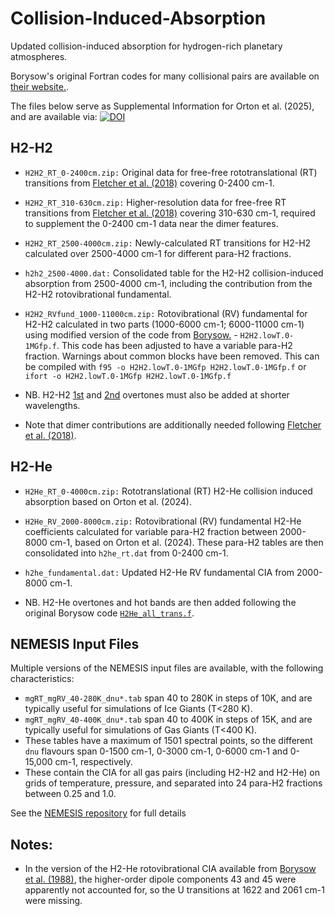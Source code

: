 # Collision-Induced-Absorption
Updated collision-induced absorption for hydrogen-rich planetary atmospheres.

Borysow's original Fortran codes for many collisional pairs are available on [their website.](https://www.astro.ku.dk/~aborysow/programs/).

The files below serve as Supplemental Information for Orton et al. (2025), and are available via:
[![DOI](https://zenodo.org/badge/825714726.svg)](https://zenodo.org/doi/10.5281/zenodo.12687188 )


## H2-H2
* `H2H2_RT_0-2400cm.zip:` Original data for free-free rototranslational (RT) transitions from [Fletcher et al. (2018)](https://arxiv.org/abs/1712.02813) covering 0-2400 cm-1.

* `H2H2_RT_310-630cm.zip:` Higher-resolution data for free-free RT transitions from [Fletcher et al. (2018)](https://arxiv.org/abs/1712.02813) covering 310-630 cm-1, required to supplement the 0-2400 cm-1 data near the dimer features.

* `H2H2_RT_2500-4000cm.zip:` Newly-calculated RT transitions for H2-H2 calculated over 2500-4000 cm-1 for different para-H2 fractions.

* `h2h2_2500-4000.dat:`  Consolidated table for the H2-H2 collision-induced absorption from 2500-4000 cm-1, including the contribution from the H2-H2 rotovibrational fundamental.

* `H2H2_RVfund_1000-11000cm.zip:` Rotovibrational (RV) fundamental for H2-H2 calculated in two parts (1000-6000 cm-1; 6000-11000 cm-1) using modified version of the code from [Borysow.](https://www.astro.ku.dk/~aborysow/programs/H2H2.lowT.0-1.new.for) - `H2H2.lowT.0-1MGfp.f`.  This code has been adjusted to have a variable para-H2 fraction.  Warnings about common blocks have been removed.  This can be compiled with `f95 -o H2H2.lowT.0-1MGfp H2H2.lowT.0-1MGfp.f` or `ifort -o H2H2.lowT.0-1MGfp H2H2.lowT.0-1MGfp.f`

* NB. H2-H2 [1st](http://www.astro.ku.dk/~aborysow/programs/Zheng2.for) and [2nd](http://www.astro.ku.dk/~aborysow/programs/modelYi03.for) overtones must also be added at shorter wavelengths.

* Note that dimer contributions are additionally needed following [Fletcher et al. (2018)](https://arxiv.org/abs/1712.02813).

## H2-He
* `H2He_RT_0-4000cm.zip:` Rototranslational (RT) H2-He collision induced absorption based on Orton et al. (2024).   

* `H2He_RV_2000-8000cm.zip:` Rotovibrational (RV) fundamental H2-He coefficients calculated for variable para-H2 fraction between 2000-8000 cm-1, based on Orton et al. (2024).  These para-H2 tables are then consolidated into `h2he_rt.dat` from 0-2400 cm-1.

* `h2he_fundamental.dat:` Updated H2-He RV fundamental CIA from 2000-8000 cm-1.   

* NB.  H2-He overtones and hot bands are then added following the original Borysow code [`H2He_all_trans.f`](https://www.astro.ku.dk/~aborysow/programs/h2he_all_trans.for).

## NEMESIS Input Files

Multiple versions of the NEMESIS input files are available, with the following characteristics:
* `mgRT_mgRV_40-280K_dnu*.tab` span 40 to 280K in steps of 10K, and are typically useful for simulations of Ice Giants (T<280 K).
* `mgRT_mgRV_40-400K_dnu*.tab` span 40 to 400K in steps of 15K, and are typically useful for simulations of Gas Giants (T<400 K).
* These tables have a maximum of 1501 spectral points, so the different `dnu` flavours span 0-1500 cm-1, 0-3000 cm-1, 0-6000 cm-1 and 0-15,000 cm-1, respectively. 
* These contain the CIA for all gas pairs (including H2-H2 and H2-He) on grids of temperature, pressure, and separated into 24 para-H2 fractions between 0.25 and 1.0.
  
See the [NEMESIS repository](https://github.com/nemesiscode/radtrancode) for full details

## Notes:

* In the version of the H2-He rotovibrational CIA available from [Borysow et al. (1988)](https://ui.adsabs.harvard.edu/abs/1988ApJ...326..509B/abstract), the higher-order dipole components 43 and 45 were apparently not accounted for, so the U transitions at 1622 and 2061 cm-1 were missing.

  
